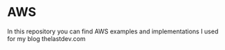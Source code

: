 # AWS
In this repository you can find AWS examples and implementations I used for my blog thelastdev.com
